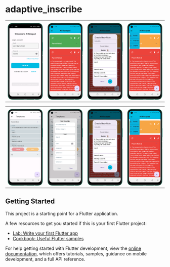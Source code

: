 # adaptive_inscribe

<table style='border:none;width:100%'>
  <td style='width:24%;'>
   <img style='width:100%;' src='1.png'>
  </td>
  <td style='width:24%;'>
  <img style='width:100%;' src='2.png'>
  </td>
   <td style='width:24%;'>
  <img style='width:100%;' src='3.png'>
  </td>
   </td>
   <td style='width:24%;'>
  <img style='width:100%;' src='4.png'>
  </td>
</table>
<table style='border:none;width:100%'>
  <td style='width:24%;'>
   <img style='width:100%;' src='5.png'>
  </td>
  <td style='width:24%;'>
  <img style='width:100%;' src='6.png'>
  </td>
   <td style='width:24%;'>
  <img style='width:100%;' src='3.png'>
  </td>
   </td>
   <td style='width:24%;'>
  <img style='width:100%;' src='4.png'>
  </td>
</table>

## Getting Started

This project is a starting point for a Flutter application.

A few resources to get you started if this is your first Flutter project:

- [Lab: Write your first Flutter app](https://docs.flutter.dev/get-started/codelab)
- [Cookbook: Useful Flutter samples](https://docs.flutter.dev/cookbook)

For help getting started with Flutter development, view the
[online documentation](https://docs.flutter.dev/), which offers tutorials,
samples, guidance on mobile development, and a full API reference.

